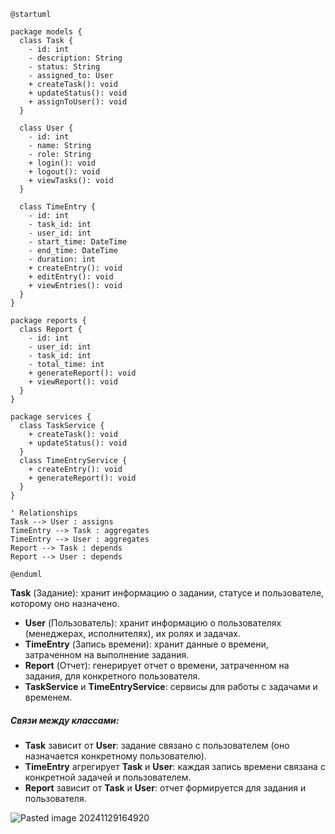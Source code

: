 ```
@startuml

package models {
  class Task {
    - id: int
    - description: String
    - status: String
    - assigned_to: User
    + createTask(): void
    + updateStatus(): void
    + assignToUser(): void
  }

  class User {
    - id: int
    - name: String
    - role: String
    + login(): void
    + logout(): void
    + viewTasks(): void
  }

  class TimeEntry {
    - id: int
    - task_id: int
    - user_id: int
    - start_time: DateTime
    - end_time: DateTime
    - duration: int
    + createEntry(): void
    + editEntry(): void
    + viewEntries(): void
  }
}

package reports {
  class Report {
    - id: int
    - user_id: int
    - task_id: int
    - total_time: int
    + generateReport(): void
    + viewReport(): void
  }
}

package services {
  class TaskService {
    + createTask(): void
    + updateStatus(): void
  }
  class TimeEntryService {
    + createEntry(): void
    + generateReport(): void
  }
}

' Relationships
Task --> User : assigns
TimeEntry --> Task : aggregates
TimeEntry --> User : aggregates
Report --> Task : depends
Report --> User : depends

@enduml
```


**Task** (Задание): хранит информацию о задании, статусе и пользователе, которому оно назначено.
- **User** (Пользователь): хранит информацию о пользователях (менеджерах, исполнителях), их ролях и задачах.
- **TimeEntry** (Запись времени): хранит данные о времени, затраченном на выполнение задания.
- **Report** (Отчет): генерирует отчет о времени, затраченном на задания, для конкретного пользователя.
- **TaskService** и **TimeEntryService**: сервисы для работы с задачами и временем.



##### Связи между классами:
- **Task** зависит от **User**: задание связано с пользователем (оно назначается конкретному пользователю).
- **TimeEntry** агрегирует **Task** и **User**: каждая запись времени связана с конкретной задачей и пользователем.
- **Report** зависит от **Task** и **User**: отчет формируется для задания и пользователя.

![Pasted image 20241129164920](https://github.com/user-attachments/assets/65423f35-af31-42ea-8d12-de6a633145f0)


